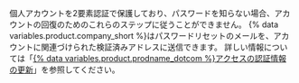 個人アカウントを2要素認証で保護しており、パスワードを知らない場合、アカウントの回復のためのこれらのステップに従うことができません。 {% data variables.product.company_short %}はパスワードリセットのメールを、アカウントに関連づけられた検証済みアドレスに送信できます。 詳しい情報については「[{% data variables.product.prodname_dotcom %}アクセスの認証情報の更新](/authentication/keeping-your-account-and-data-secure/updating-your-github-access-credentials#requesting-a-new-password)」を参照してください。
